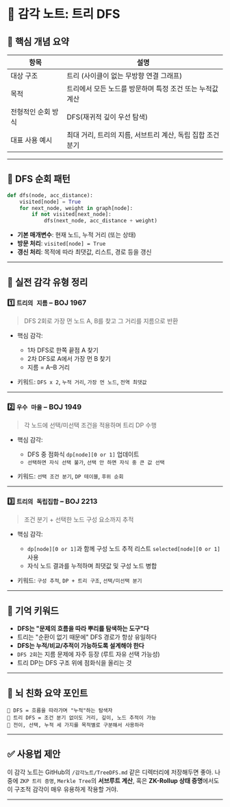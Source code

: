 # 🌳 감각 노트: 트리 DFS

## 🎯 핵심 개념 요약

| 항목               | 설명                                                       |
| ------------------ | ---------------------------------------------------------- |
| 대상 구조          | 트리 (사이클이 없는 무방향 연결 그래프)                    |
| 목적               | 트리에서 모든 노드를 방문하며 특정 조건 또는 누적값 계산   |
| 전형적인 순회 방식 | DFS(재귀적 깊이 우선 탐색)                                 |
| 대표 사용 예시     | 최대 거리, 트리의 지름, 서브트리 계산, 독립 집합 조건 분기 |

---

## 📌 DFS 순회 패턴

```python
def dfs(node, acc_distance):
    visited[node] = True
    for next_node, weight in graph[node]:
        if not visited[next_node]:
            dfs(next_node, acc_distance + weight)
```

- **기본 매개변수**: 현재 노드, 누적 거리 (또는 상태)
- **방문 처리**: `visited[node] = True`
- **갱신 처리**: 목적에 따라 최댓값, 리스트, 경로 등을 갱신

---

## 🧩 실전 감각 유형 정리

### 1️⃣ `트리의 지름` – BOJ 1967

> DFS 2회로 가장 먼 노드 A, B를 찾고 그 거리를 지름으로 반환

- 핵심 감각:

  - 1차 DFS로 한쪽 끝점 A 찾기
  - 2차 DFS로 A에서 가장 먼 B 찾기
  - 지름 = A–B 거리

- 키워드: `DFS x 2`, `누적 거리`, `가장 먼 노드`, `전역 최댓값`

---

### 2️⃣ `우수 마을` – BOJ 1949

> 각 노드에 선택/미선택 조건을 적용하며 트리 DP 수행

- 핵심 감각:

  - DFS 중 점화식 `dp[node][0 or 1]` 업데이트
  - `선택하면 자식 선택 불가`, `선택 안 하면 자식 중 큰 값 선택`

- 키워드: `선택 조건 분기`, `DP 테이블`, `후위 순회`

---

### 3️⃣ `트리의 독립집합` – BOJ 2213

> 조건 분기 + 선택한 노드 구성 요소까지 추적

- 핵심 감각:

  - `dp[node][0 or 1]`과 함께 구성 노드 추적 리스트 `selected[node][0 or 1]` 사용
  - 자식 노드 결과를 누적하며 최댓값 및 구성 노드 병합

- 키워드: `구성 추적`, `DP + 트리 구조`, `선택/미선택 분기`

---

## 🧠 기억 키워드

- **DFS는 "문제의 흐름을 따라 뿌리를 탐색하는 도구"다**
- 트리는 "순환이 없기 때문에" DFS 경로가 항상 유일하다
- **DFS는 누적/비교/추적이 가능하도록 설계해야 한다**
- `DFS 2회`는 지름 문제에 자주 등장 (루트 자유 선택 가능성)
- 트리 DP는 DFS 구조 위에 점화식을 올리는 것

---

## 📌 뇌 친화 요약 포인트

```text
🧠 DFS = 흐름을 따라가며 "누적"하는 탐색자
🧠 트리 DFS = 조건 분기 없이도 거리, 깊이, 노드 추적이 가능
🧠 전이, 선택, 누적 세 가지를 목적별로 구분해서 사용하라
```

---

## ✅ 사용법 제안

이 감각 노트는 GitHub의 `/감각노트/TreeDFS.md` 같은 디렉터리에 저장해두면 좋아.
나중에 `ZKP 트리 증명`, `Merkle Tree`의 **서브루트 계산**,
혹은 **ZK-Rollup 상태 증명**에서도 이 구조적 감각이 매우 유용하게 작용할 거야.

---
